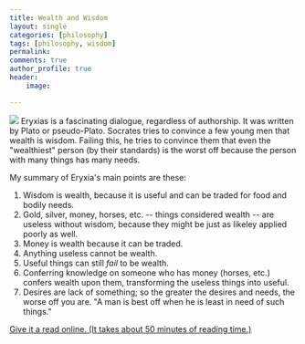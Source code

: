 ```yaml
---
title: Wealth and Wisdom
layout: single
categories: [philosophy]
tags: [philosophy, wisdom]
permalink: 
comments: true
author_profile: true
header:
    image: 

---
```


<img src="http://www.motivatingthemasses.com/wp-content/uploads/2016/06/wisdom_wealth_series.jpg"> Eryxias is a fascinating dialogue, regardless of authorship. It was written by Plato or pseudo-Plato. Socrates tries to convince a few young men that wealth is wisdom. Failing this, he tries to convince them that even the "wealthiest" person (by their standards) is the worst off because the person with many things has many needs. 

My summary of Eryxia's main points are these: 

1. Wisdom is wealth, because it is useful and can be traded for food and bodily needs.
2. Gold, silver, money, horses, etc. -- things considered wealth -- are useless without wisdom, because they might be just as likeley applied poorly as well. 
3. Money is wealth because it can be traded.
4. Anything useless cannot be wealth. 
5. Useful things can still *fail* to be wealth.
6. Conferring knowledge on someone who has money (horses, etc.) confers wealth upon them, transforming the useless things into useful. 
7. Desires are lack of something; so the greater the desires and needs, the worse off you are. "A man is best off when he is least in need of such things."

[Give it a read online. (It takes about 50 minutes of reading time.)](http://www.gutenberg.org/files/1681/1681-h/1681-h.htm)
